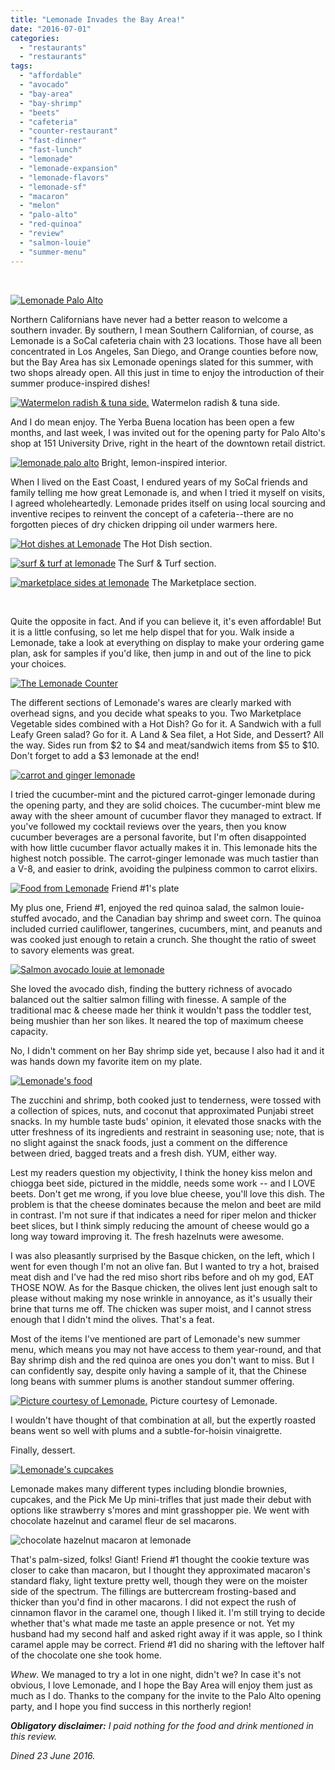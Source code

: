 ```yaml
---
title: "Lemonade Invades the Bay Area!"
date: "2016-07-01"
categories:
  - "restaurants"
  - "restaurants"
tags:
  - "affordable"
  - "avocado"
  - "bay-area"
  - "bay-shrimp"
  - "beets"
  - "cafeteria"
  - "counter-restaurant"
  - "fast-dinner"
  - "fast-lunch"
  - "lemonade"
  - "lemonade-expansion"
  - "lemonade-flavors"
  - "lemonade-sf"
  - "macaron"
  - "melon"
  - "palo-alto"
  - "red-quinoa"
  - "review"
  - "salmon-louie"
  - "summer-menu"
---
```


 

[![Lemonade Palo Alto](http://s3.amazonaws.com/thegourmez-wpmedia/2016/06/Lemonade-10-500x334.jpg)](http://s3.amazonaws.com/thegourmez-wpmedia/2016/06/Lemonade-10.jpg)

Northern Californians have never had a better reason to welcome a southern invader. By southern, I mean Southern Californian, of course, as Lemonade is a SoCal cafeteria chain with 23 locations. Those have all been concentrated in Los Angeles, San Diego, and Orange counties before now, but the Bay Area has six Lemonade openings slated for this summer, with two shops already open. All this just in time to enjoy the introduction of their summer produce-inspired dishes!




<div class="caption">

[![Watermelon radish & tuna side.](http://s3.amazonaws.com/thegourmez-wpmedia/2016/06/Lemonade-02-334x500.jpg)](http://s3.amazonaws.com/thegourmez-wpmedia/2016/06/Lemonade-02.jpg) Watermelon radish & tuna side.</div>


And I do mean enjoy. The Yerba Buena location has been open a few months, and last week, I was invited out for the opening party for Palo Alto's shop at 151 University Drive, right in the heart of the downtown retail district.




<div class="caption">

[![lemonade palo alto](http://s3.amazonaws.com/thegourmez-wpmedia/2016/06/Lemonade-18-500x306.jpg)](http://s3.amazonaws.com/thegourmez-wpmedia/2016/06/Lemonade-18.jpg) Bright, lemon-inspired interior.</div>


When I lived on the East Coast, I endured years of my SoCal friends and family telling me how great Lemonade is, and when I tried it myself on visits, I agreed wholeheartedly. Lemonade prides itself on using local sourcing and inventive recipes to reinvent the concept of a cafeteria--there are no forgotten pieces of dry chicken dripping oil under warmers here.




<div class="caption">

[![Hot dishes at Lemonade](http://s3.amazonaws.com/thegourmez-wpmedia/2016/06/Lemonade-07-500x334.jpg)](http://s3.amazonaws.com/thegourmez-wpmedia/2016/06/Lemonade-07.jpg) The Hot Dish section.</div>





<div class="caption">

[![surf & turf at lemonade](http://s3.amazonaws.com/thegourmez-wpmedia/2016/06/Lemonade-05-500x334.jpg)](http://s3.amazonaws.com/thegourmez-wpmedia/2016/06/Lemonade-05.jpg) The Surf & Turf section.</div>





<div class="caption">

[![marketplace sides at lemonade](http://s3.amazonaws.com/thegourmez-wpmedia/2016/06/Lemonade-01-500x334.jpg)](http://s3.amazonaws.com/thegourmez-wpmedia/2016/06/Lemonade-01.jpg) The Marketplace section.</div>


 

Quite the opposite in fact. And if you can believe it, it's even affordable! But it is a little confusing, so let me help dispel that for you. Walk inside a Lemonade, take a look at everything on display to make your ordering game plan, ask for samples if you'd like, then jump in and out of the line to pick your choices.

[![The Lemonade Counter](http://s3.amazonaws.com/thegourmez-wpmedia/2016/06/Lemonade-17_1-1024x247.jpg)](http://s3.amazonaws.com/thegourmez-wpmedia/2016/06/Lemonade-17_1.jpg)

The different sections of Lemonade's wares are clearly marked with overhead signs, and you decide what speaks to you. Two Marketplace Vegetable sides combined with a Hot Dish? Go for it. A Sandwich with a full Leafy Green salad? Go for it. A Land & Sea filet, a Hot Side, and Dessert? All the way. Sides run from $2 to $4 and meat/sandwich items from $5 to $10. Don't forget to add a $3 lemonade at the end!

[![carrot and ginger lemonade](http://s3.amazonaws.com/thegourmez-wpmedia/2016/06/Lemonade-16-387x500.jpg)](http://s3.amazonaws.com/thegourmez-wpmedia/2016/06/Lemonade-16.jpg)

I tried the cucumber-mint and the pictured carrot-ginger lemonade during the opening party, and they are solid choices. The cucumber-mint blew me away with the sheer amount of cucumber flavor they managed to extract. If you've followed my cocktail reviews over the years, then you know cucumber beverages are a personal favorite, but I'm often disappointed with how little cucumber flavor actually makes it in. This lemonade hits the highest notch possible. The carrot-ginger lemonade was much tastier than a V-8, and easier to drink, avoiding the pulpiness common to carrot elixirs.




<div class="caption">

[![Food from Lemonade](http://s3.amazonaws.com/thegourmez-wpmedia/2016/06/Lemonade-12-500x334.jpg)](http://s3.amazonaws.com/thegourmez-wpmedia/2016/06/Lemonade-12.jpg) Friend #1's plate</div>


My plus one, Friend #1, enjoyed the red quinoa salad, the salmon louie-stuffed avocado, and the Canadian bay shrimp and sweet corn. The quinoa included curried cauliflower, tangerines, cucumbers, mint, and peanuts and was cooked just enough to retain a crunch. She thought the ratio of sweet to savory elements was great.

[![Salmon avocado louie at lemonade](http://s3.amazonaws.com/thegourmez-wpmedia/2016/06/Lemonade-11-500x346.jpg)](http://s3.amazonaws.com/thegourmez-wpmedia/2016/06/Lemonade-11.jpg)

She loved the avocado dish, finding the buttery richness of avocado balanced out the saltier salmon filling with finesse. A sample of the traditional mac & cheese made her think it wouldn't pass the toddler test, being mushier than her son likes. It neared the top of maximum cheese capacity.

No, I didn't comment on her Bay shrimp side yet, because I also had it and it was hands down my favorite item on my plate.

[![Lemonade's food](http://s3.amazonaws.com/thegourmez-wpmedia/2016/06/Lemonade-15-500x334.jpg)](http://s3.amazonaws.com/thegourmez-wpmedia/2016/06/Lemonade-15.jpg)

The zucchini and shrimp, both cooked just to tenderness, were tossed with a collection of spices, nuts, and coconut that approximated Punjabi street snacks. In my humble taste buds' opinion, it elevated those snacks with the utter freshness of its ingredients and restraint in seasoning use; note, that is no slight against the snack foods, just a comment on the difference between dried, bagged treats and a fresh dish. YUM, either way.

Lest my readers question my objectivity, I think the honey kiss melon and chiogga beet side, pictured in the middle, needs some work -- and I LOVE beets. Don't get me wrong, if you love blue cheese, you'll love this dish. The problem is that the cheese dominates because the melon and beet are mild in contrast. I'm not sure if that indicates a need for riper melon and thicker beet slices, but I think simply reducing the amount of cheese would go a long way toward improving it. The fresh hazelnuts were awesome.

I was also pleasantly surprised by the Basque chicken, on the left, which I went for even though I'm not an olive fan. But I wanted to try a hot, braised meat dish and I've had the red miso short ribs before and oh my god, EAT THOSE NOW. As for the Basque chicken, the olives lent just enough salt to please without making my nose wrinkle in annoyance, as it's usually their brine that turns me off. The chicken was super moist, and I cannot stress enough that I didn't mind the olives. That's a feat.

Most of the items I've mentioned are part of Lemonade's new summer menu, which means you may not have access to them year-round, and that Bay shrimp dish and the red quinoa are ones you don't want to miss. But I can confidently say, despite only having a sample of it, that the Chinese long beans with summer plums is another standout summer offering.




<div class="caption">

[![Picture courtesy of Lemonade.](http://s3.amazonaws.com/thegourmez-wpmedia/2016/06/ChineseLongBeans_VanessaStump-500x333.jpg)](http://s3.amazonaws.com/thegourmez-wpmedia/2016/06/ChineseLongBeans_VanessaStump.jpg) Picture courtesy of Lemonade.</div>


I wouldn't have thought of that combination at all, but the expertly roasted beans went so well with plums and a subtle-for-hoisin vinaigrette.

Finally, dessert.

[![Lemonade's cupcakes](http://s3.amazonaws.com/thegourmez-wpmedia/2016/06/Lemonade-08-500x247.jpg)](http://s3.amazonaws.com/thegourmez-wpmedia/2016/06/Lemonade-08.jpg)

Lemonade makes many different types including blondie brownies, cupcakes, and the Pick Me Up mini-trifles that just made their debut with options like strawberry s'mores and mint grasshopper pie. We went with chocolate hazelnut and caramel fleur de sel macarons.

![chocolate hazelnut macaron at lemonade](http://s3.amazonaws.com/thegourmez-wpmedia/2016/06/Lemonade-13-500x334.jpg)

That's palm-sized, folks! Giant! Friend #1 thought the cookie texture was closer to cake than macaron, but I thought they approximated macaron's standard flaky, light texture pretty well, though they were on the moister side of the spectrum. The fillings are buttercream frosting-based and thicker than you'd find in other macarons. I did not expect the rush of cinnamon flavor in the caramel one, though I liked it. I'm still trying to decide whether that's what made me taste an apple presence or not. Yet my husband had my second half and asked right away if it was apple, so I think caramel apple may be correct. Friend #1 did no sharing with the leftover half of the chocolate one she took home.

_Whew_. We managed to try a lot in one night, didn't we? In case it's not obvious, I love Lemonade, and I hope the Bay Area will enjoy them just as much as I do. Thanks to the company for the invite to the Palo Alto opening party, and I hope you find success in this northerly region!

**_Obligatory disclaimer:_** _I paid nothing for the food and drink mentioned in this review._

_Dined 23 June 2016._
